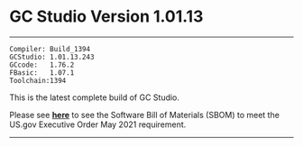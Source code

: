 # GC Studio Version 1.01.13

----
    Compiler: Build_1394
    GCStudio: 1.01.13.243
    GCcode:   1.76.2
    FBasic:   1.07.1
    Toolchain:1394

This is the latest complete build of GC Studio.

Please see [**here**]( https://sourceforge.net/p/gcbasic/discussion/579126/thread/0d009b1785/ "Software Bill of Materials (SBOM) - US.gov Executive Order May 2021") to see the Software Bill of Materials (SBOM) to meet the US.gov Executive Order May 2021 requirement.

----


